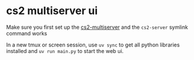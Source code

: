 # cs2 multiserver ui
Make sure you first set up the [cs2-multiserver](https://github.com/dasisdormax/cs2-multiserver) and the `cs2-server` symlink command works

In a new tmux or screen session, use `uv sync` to get all python libraries installed and `uv run main.py` to start the web ui.